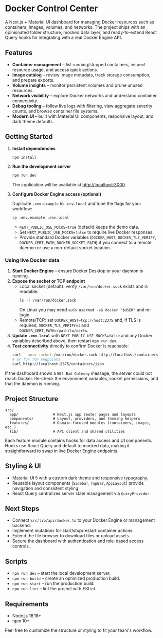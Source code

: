 # Docker Control Center

A Next.js + Material UI dashboard for managing Docker resources such as containers, images, volumes, and networks. The project ships with an opinionated folder structure, mocked data layer, and ready-to-extend React Query hooks for integrating with a real Docker Engine API.

## Features

- **Container management** – list running/stopped containers, inspect resource usage, and access quick actions.
- **Image catalog** – review image metadata, track storage consumption, and prepare exports.
- **Volume insights** – monitor persistent volumes and prune unused resources.
- **Network visibility** – explore Docker networks and understand container connectivity.
- **Debug tooling** – follow live logs with filtering, view aggregate severity counts, and browse container file systems.
- **Modern UI** – built with Material UI components, responsive layout, and dark theme defaults.

## Getting Started

1. **Install dependencies**

   ```bash
   npm install
   ```

2. **Run the development server**

   ```bash
   npm run dev
   ```

   The application will be available at [http://localhost:3000](http://localhost:3000).

3. **Configure Docker Engine access (optional)**

   Duplicate `.env.example` to `.env.local` and tune the flags for your workflow:

   ```bash
   cp .env.example .env.local
   ```

   - `NEXT_PUBLIC_USE_MOCKS=true` (default) keeps the demo data.
   - Set `NEXT_PUBLIC_USE_MOCKS=false` to require live Docker responses.
   - Provide standard Docker variables (`DOCKER_HOST`, `DOCKER_TLS_VERIFY`, `DOCKER_CERT_PATH`, `DOCKER_SOCKET_PATH`) if you connect to a remote daemon or use a non-default socket location.

### Using live Docker data

1. **Start Docker Engine** – ensure Docker Desktop or your daemon is running.
2. **Expose the socket or TCP endpoint**
   - Local socket (default): verify `/var/run/docker.sock` exists and is readable.
     ```bash
     ls -l /var/run/docker.sock
     ```
     On Linux you may need `sudo usermod -aG docker "$USER"` and re-login.
   - Remote/TCP: set `DOCKER_HOST=tcp://host:2375` and, if TLS is required, `DOCKER_TLS_VERIFY=1` and `DOCKER_CERT_PATH=/path/to/certs`.
3. **Update `.env.local`** with `NEXT_PUBLIC_USE_MOCKS=false` and any Docker variables described above, then restart `npm run dev`.
4. **Test connectivity** directly to confirm Docker is reachable:
   ```bash
   curl --unix-socket /var/run/docker.sock http://localhost/containers/json
   # or for TCP endpoints
   curl http://localhost:2375/containers/json
   ```

If the dashboard shows a `502 Bad Gateway` message, the server could not reach Docker. Re-check the environment variables, socket permissions, and that the daemon is running.

## Project Structure

```
src/
  app/                # Next.js app router pages and layouts
  components/         # Layout, providers, and theming helpers
  features/           # Domain-focused modules (containers, images, etc.)
  lib/                # API client and shared utilities
```

Each feature module contains hooks for data access and UI components. Hooks use React Query and default to mocked data, making it straightforward to swap in live Docker Engine endpoints.

## Styling & UI

- Material UI 5 with a custom dark theme and responsive typography.
- Reusable layout components (`Sidebar`, `TopBar`, `AppLayout`) provide navigation and consistent styling.
- React Query centralizes server state management via `QueryProvider`.

## Next Steps

- Connect `src/lib/api/docker.ts` to your Docker Engine or management backend.
- Implement mutations for start/stop/restart container actions.
- Extend the file browser to download files or upload assets.
- Secure the dashboard with authentication and role-based access controls.

## Scripts

- `npm run dev` – start the local development server.
- `npm run build` – create an optimized production build.
- `npm run start` – run the production build.
- `npm run lint` – lint the project with ESLint.

## Requirements

- Node.js 18.18+
- npm 10+

Feel free to customize the structure or styling to fit your team's workflow.
